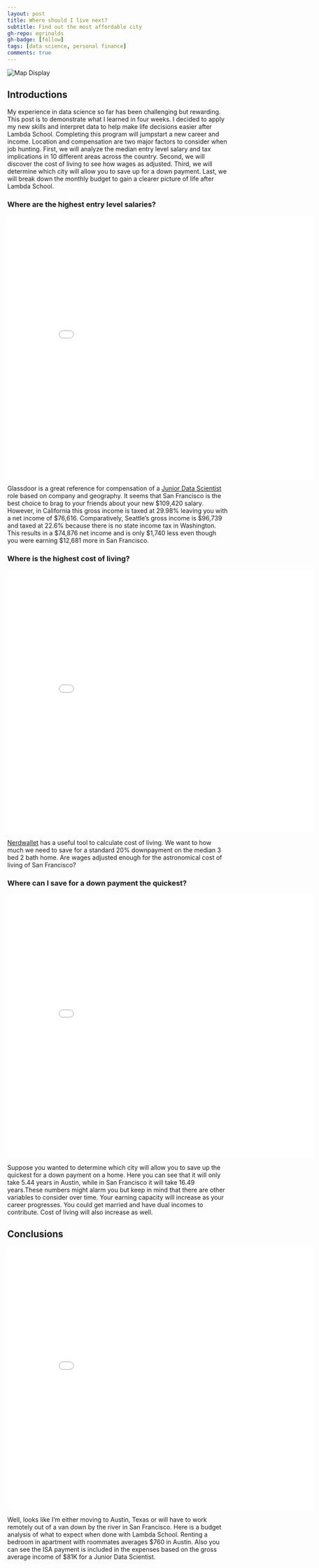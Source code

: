 ```yaml
---
layout: post
title: Where should I live next?
subtitle: Find out the most affordable city
gh-repo: egrinalds
gh-badge: [follow]
tags: [data science, personal finance]
comments: true
---
```


![Map Display](https://imgur.com/R181Vdq.png)

## Introductions

My experience in data science so far has been challenging but rewarding. This post is to demonstrate what I learned in four weeks. I decided to apply my new skills and interpret data to help make life decisions easier after Lambda School. Completing this program will jumpstart a new career and income. Location and compensation are two major factors to consider when job hunting. First, we will analyze the median entry level salary and tax implications in 10 different areas across the country. Second, we will discover the cost of living to see how wages as adjusted. Third, we will determine which city will allow you to save up for a down payment. Last, we will break down the monthly budget to gain a clearer picture of life after Lambda School.

### Where are the highest entry level salaries?
<iframe width="700" height="600" frameborder="0" scrolling="no" src="//plotly.com/~egrinalds/1.embed"></iframe>

Glassdoor is a great reference for compensation of a [Junior Data Scientist](https://www.glassdoor.com/Salaries/san-francisco-junior-data-scientist-salary-SRCH_IL.0,13_IM759_KO14,35.htm/) role based on company and geography. It seems that San Francisco is the best choice to brag to your friends about your new $109,420 salary. However, in California this gross income is taxed at 29.98% leaving you with a net income of $76,616. Comparatively, Seattle’s gross income is $96,739 and taxed at 22.6% because there is no state income tax in Washington. This results in a $74,876 net income and is only $1,740 less even though you were earning $12,681 more in San Francisco. 

### Where is the highest cost of living?
<iframe width="700" height="600" frameborder="0" scrolling="no" src="//plotly.com/~egrinalds/3.embed"></iframe>

[Nerdwallet](https://www.nerdwallet.com/cost-of-living-calculator/) has a useful tool to calculate cost of living. We want to how much we need to save for a standard 20% downpayment on the median 3 bed 2 bath home. Are wages adjusted enough for the astronomical cost of living of San Francisco?

### Where can I save for a down payment the quickest?
<iframe width="700" height="600" frameborder="0" scrolling="no" src="//plotly.com/~egrinalds/5.embed"></iframe>

Suppose you wanted to determine which city will allow you to save up the quickest for a down payment on a home. Here you can see that it will only take 5.44 years in Austin, while in San Francisco it will take 16.49 years.These numbers might alarm you but keep in mind that there are other variables to consider over time. Your earning capacity will increase as your career progresses.  You could get married and have dual incomes to contribute. Cost of living will also increase as well. 


## Conclusions

<iframe width="700" height="600" frameborder="0" scrolling="no" src="//plotly.com/~egrinalds/7.embed"></iframe>

Well, looks like I’m either moving to Austin, Texas or will have to work remotely out of a van down by the river in San Francisco. Here is a budget analysis of what to expect when done with Lambda School. Renting a bedroom in apartment with roommates averages $760 in Austin. Also you can see the ISA payment is included in the expenses based on the gross average income of $81K for a Junior Data Scientist.







